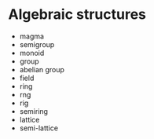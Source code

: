 # Algebraic structures

- magma
- semigroup
- monoid
- group
- abelian group
- field
- ring
- rng
- rig
- semiring
- lattice
- semi-lattice
